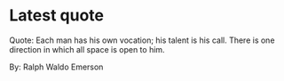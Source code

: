 # Latest quote 

Quote: Each man has his own vocation; his talent is his call. There is one direction in which all space is open to him. 

By: Ralph Waldo Emerson